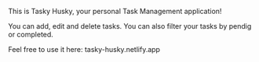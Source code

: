 This is Tasky Husky, 
your personal Task Management application!

You can add, edit and delete tasks.
You can also filter your tasks by pendig or completed.

Feel free to use it here:
tasky-husky.netlify.app 
